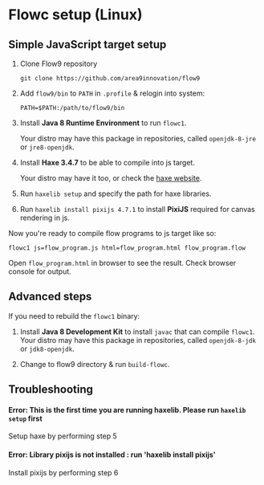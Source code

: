 # Flowc setup (Linux)

## Simple JavaScript target setup

1. Clone Flow9 repository
    ```
    git clone https://github.com/area9innovation/flow9
    ```

2. Add `flow9/bin` to `PATH` in `.profile` & relogin into system:
    ```
    PATH=$PATH:/path/to/flow9/bin
    ```

3. Install **Java 8 Runtime Environment** to run `flowc1`.

    Your distro may have this package in repositories, called `openjdk-8-jre` or `jre8-openjdk`.


4. Install **Haxe 3.4.7** to be able to compile into js target.

    Your distro may have it too, or check the [haxe website](https://haxe.org/download/linux/).

6. Run `haxelib setup` and specify the path for haxe libraries.

7. Run `haxelib install pixijs 4.7.1` to install **PixiJS** required for canvas rendering in js.

Now you're ready to compile flow programs to js target like so:
```
flowc1 js=flow_program.js html=flow_program.html flow_program.flow
```

Open `flow_program.html` in browser to see the result. Check browser console for output.

## Advanced steps

If you need to rebuild the `flowc1` binary:

1. Install **Java 8 Development Kit** to install `javac` that can compile `flowc1`. Your distro may have this package in repositories, called `openjdk-8-jdk` or `jdk8-openjdk`.

2. Change to flow9 directory & run `build-flowc`.


## Troubleshooting

#### Error: This is the first time you are running haxelib. Please run `haxelib setup` first

Setup haxe by performing step 5


#### Error: Library pixijs is not installed : run 'haxelib install pixijs'

Install pixijs by performing step 6